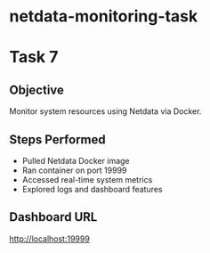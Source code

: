 # netdata-monitoring-task
#  Task 7

## Objective
Monitor system resources using Netdata via Docker.

## Steps Performed
- Pulled Netdata Docker image
- Ran container on port 19999
- Accessed real-time system metrics
- Explored logs and dashboard features
## Dashboard URL
[http://localhost:19999](http://localhost:19999)

